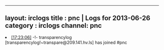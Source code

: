 
---
layout: irclogs
title : pnc | Logs for 2013-06-26
category : irclogs
channel: pnc
---
<li class="logitem"><a href="#17:23:06" name="17:23:06" class="time">[17:23:06]</a> -!- <span class="join">transparencylog</span> [transparencylog!~transpare@209.141.hv.ls] has joined #pnc </li>


